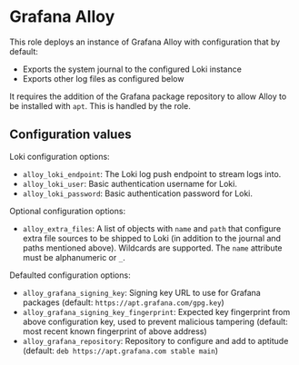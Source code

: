 # Grafana Alloy

This role deploys an instance of Grafana Alloy with configuration that by
default:
- Exports the system journal to the configured Loki instance
- Exports other log files as configured below

It requires the addition of the Grafana package repository to allow Alloy to be
installed with `apt`. This is handled by the role.

## Configuration values

Loki configuration options:

- `alloy_loki_endpoint`: The Loki log push endpoint to stream logs into.
- `alloy_loki_user`: Basic authentication username for Loki.
- `alloy_loki_password`: Basic authentication password for Loki.

Optional configuration options:

- `alloy_extra_files`: A list of objects with `name` and `path` that configure
  extra file sources to be shipped to Loki (in addition to the journal and paths
  mentioned above). Wildcards are supported. The `name` attribute must be
  alphanumeric or `_`.

Defaulted configuration options:

- `alloy_grafana_signing_key`: Signing key URL to use for Grafana packages
  (default: `https://apt.grafana.com/gpg.key`)
- `alloy_grafana_signing_key_fingerprint`: Expected key fingerprint from above
  configuration key, used to prevent malicious tampering (default: most recent
  known fingerprint of above address)
- `alloy_grafana_repository`: Repository to configure and add to aptitude
  (default: `deb https://apt.grafana.com stable main`)
